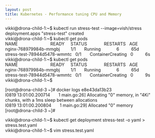 ```yaml
---
layout: post
title: Kubernetes - Performance tuning CPU and Memory
---
```


vikki@drona-child-1:~$ kubectl run stress-test --image=vish/stress  
deployment.apps "stress-test" created  
vikki@drona-child-1:~$ kubectl get pods  
NAME &nbsp; &nbsp; &nbsp; &nbsp; &nbsp; &nbsp; &nbsp; &nbsp; &nbsp; &nbsp; &nbsp; &nbsp; &nbsp; READY &nbsp; &nbsp; STATUS &nbsp; &nbsp; &nbsp; &nbsp; &nbsp; &nbsp; &nbsp;RESTARTS &nbsp; AGE  
nginx-768979984b-mmgbj &nbsp; &nbsp; &nbsp; &nbsp; 1/1 &nbsp; &nbsp; &nbsp; Running &nbsp; &nbsp; &nbsp; &nbsp; &nbsp; &nbsp; 6 &nbsp; &nbsp; &nbsp; &nbsp; &nbsp;65d  
stress-test-78944d5478-wmmtc &nbsp; 0/1 &nbsp; &nbsp; &nbsp; ContainerCreating &nbsp; 0 &nbsp; &nbsp; &nbsp; &nbsp; &nbsp;6s  
vikki@drona-child-1:~$ kubectl get pods  
NAME &nbsp; &nbsp; &nbsp; &nbsp; &nbsp; &nbsp; &nbsp; &nbsp; &nbsp; &nbsp; &nbsp; &nbsp; &nbsp; READY &nbsp; &nbsp; STATUS &nbsp; &nbsp; &nbsp; &nbsp; &nbsp; &nbsp; &nbsp;RESTARTS &nbsp; AGE  
nginx-768979984b-mmgbj &nbsp; &nbsp; &nbsp; &nbsp; 1/1 &nbsp; &nbsp; &nbsp; Running &nbsp; &nbsp; &nbsp; &nbsp; &nbsp; &nbsp; 6 &nbsp; &nbsp; &nbsp; &nbsp; &nbsp;65d  
stress-test-78944d5478-wmmtc &nbsp; 0/1 &nbsp; &nbsp; &nbsp; ContainerCreating &nbsp; 0 &nbsp; &nbsp; &nbsp; &nbsp; &nbsp;9s  
vikki@drona-child-1:~$

[root@drona-child-3 ~]# docker logs e8e43da13b23  
I0819 13:01:00.200714 &nbsp; &nbsp; &nbsp; 1 main.go:26] Allocating "0" memory, in "4Ki" chunks, with a 1ms sleep between allocations  
I0819 13:01:00.200804 &nbsp; &nbsp; &nbsp; 1 main.go:29] Allocated "0" memory  
[root@drona-child-3 ~]#

vikki@drona-child-1:~$ kubectl get deployment stress-test -o yaml \> stress.test.yaml  
vikki@drona-child-1:~$ vim stress.test.yaml

